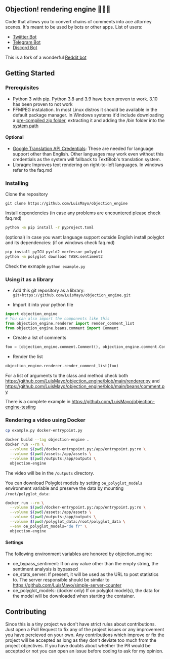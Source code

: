 ## Objection! rendering engine 👨🏼‍⚖️

Code that allows you to convert chains of comments into ace attorney scenes. It's meant to be used by bots or other apps.
List of users:
- [Twiitter Bot](https://github.com/LuisMayo/ace-attorney-twitter-bot)
- [Telegram Bot](https://github.com/LuisMayo/ace-attorney-telegram-bot)
- [Discord Bot](https://github.com/LuisMayo/ace-attorney-discord-bot)

This is a fork of a wonderful [Reddit bot](https://github.com/micah5/ace-attorney-reddit-bot)

## Getting Started

### Prerequisites

 - Python 3 with pip. Python 3.8 and 3.9 have been proven to work. 3.10 has been proven to not work
 - FFMPEG instalation. In most Linux distros it should be available in the default package manager. In Windows systems it'd include downloading a [pre-compiled zip folder](https://ffmpeg.org/download.html#build-windows), extracting it and adding the /bin folder into the [system path](https://helpdeskgeek.com/windows-10/add-windows-path-environment-variable/)

#### Optional
 - [Google Translation API Credentials](https://cloud.google.com/translate/docs/setup): These are needed for language support other than English. Other languages may work even without this credentials as the system will fallback to TextBlob's translation system.
 - Libraqm: Improves text rendering on right-to-left languages. In windows refer to the faq.md

### Installing

Clone the repository

```
git clone https://github.com/LuisMayo/objection_engine
```
Install dependencies (in case any problems are encountered please check faq.md)
``` bash
python -m pip install -r pyproject.toml
```

(optional) In case you want language support outside English install polyglot and its dependencies:
(if on windows check faq.md)

```bash
pip install pyICU pycld2 morfessor polyglot
python -m polyglot download TASK:sentiment2
```

Check the exmaple
`python example.py`

### Using it as a library
 - Add this git repository as a library:
`git+https://github.com/LuisMayo/objection_engine.git`

 - Import it into your python file
``` python
import objection_engine
# You can also import the components like this
from objection_engine.renderer import render_comment_list
from objection_engine.beans.comment import Comment
```
 - Create a list of comments
``` python
foo = [objection_engine.comment.Comment(), objection_engine.comment.Comment(text_content='Second comment',  user_name="Second user")]
```
 - Render the list
``` python
objection_engine.renderer.render_comment_list(foo)
```
For a list of arguments to the class and method check both https://github.com/LuisMayo/objection_engine/blob/main/renderer.py and https://github.com/LuisMayo/objection_engine/blob/main/beans/comment.py

There is a complete example in https://github.com/LuisMayo/objection-engine-testing

### Rendering a video using Docker

``` bash
cp example.py docker-entrypoint.py

docker build --tag objection-engine .
docker run --rm \
  --volume $(pwd)/docker-entrypoint.py:/app/entrypoint.py:ro \
  --volume $(pwd)/assets:/app/assets \
  --volume $(pwd)/outputs:/app/outputs \
  objection-engine
```

The video will be in the `/outputs` directory.

You can download Polyglot models by setting `oe_polyglot_models` environment variable and preserve the data by mounting `/root/polyglot_data`:

``` bash
docker run --rm \
  --volume $(pwd)/docker-entrypoint.py:/app/entrypoint.py:ro \
  --volume $(pwd)/assets:/app/assets \
  --volume $(pwd)/outputs:/app/outputs \
  --volume $(pwd)/polyglot_data:/root/polyglot_data \
  --env oe_polyglot_models="de fr" \
  objection-engine
```

#### Settings
The following environment variables are honored by objection_engine:
- oe_bypass_sentiment: If on any value other than the empty string, the sentiment analysis is bypassed
- oe_stats_server: If present, it will be used as the URL to post statistics to. The server responsible should be similar to https://github.com/LuisMayo/simple-server-counter
- oe_polyglot_models: (docker only) If on polyglot model(s), the data for the model will be downloaded when starting the container.
## Contributing
Since this is a tiny project we don't have strict rules about contributions. Just open a Pull Request to fix any of the project issues or any improvement you have percieved on your own. Any contributions which improve or fix the project will be accepted as long as they don't deviate too much from the project objectives. If you have doubts about whether the PR would be accepted or not you can open an issue before coding to ask for my opinion.

